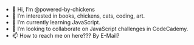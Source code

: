 - 👋 Hi, I’m @powered-by-chickens
- 👀 I’m interested in books, chickens, cats, coding, art.
- 🌱 I’m currently learning JavaScript.
- 💞️ I’m looking to collaborate on JavaScript challenges in CodeCademy.
- 📫 How to reach me on here??? By E-Mail?

<!---
powered-by-chickens/powered-by-chickens is a ✨ special ✨ repository because its `README.md` (this file) appears on your GitHub profile.
You can click the Preview link to take a look at your changes.
--->
